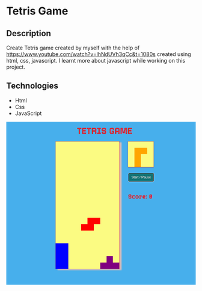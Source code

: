 # Tetris Game

## Description

Create Tetris game created by myself with the help of https://www.youtube.com/watch?v=lhNdUVh3qCc&t=1080s created using html, css, javascript.
I learnt more about javascript while working on this project.

## Technologies 

- Html
- Css
- JavaScript

<img src="tetris.PNG">
